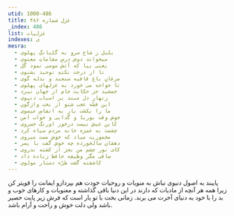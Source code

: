 ```yaml
---
utid: 1000-486
title: غزل شماره ۴۸۶
_index: 486
list: غزلیات
indexes: ی
mesra:
  - بلبل ز شاخ سرو به گلبانگِ پهلوی
  - میخواند دوش درسِ مقاماتِ معنوی
  - یعنی بیا که آتش موسی نمود گل
  - تا از درخت نکتهِ توحید بشنوی
  - مرغانِ باغ قافیه سنجند و بذله گوی
  - تا خواجه می خورد به غزلهای پهلوی
  - جمشید جز حکایت جام از جهان نبرد
  - زنهار دل مبند بر اسباب دنیوی
  - این قصّه عجب شنو از بخت واژگون
  - ما را بکشت یار به انفاسِ عیسوی
  - خوش وقت بوریا و گدایی و خواب اَمن
  - کاین عیش نیست درخور اورنگ خسروی
  - چشمت به غمزه خانه مردم سیاه کرد
  - مخموریت مباد که خوش مست میروی
  - دهقان سالخورده چه خوش گفت با پسر
  - کای نور چشم من بجز از کشته ندروی
  - ساقی مگر وظیفه حافظ زیاده داد
  - کاشفته گشت طرّه دستار مولوی
---
```

پایبند به اصول دنیوی نباش به منویات و روحیات خودت هم بپردازو ایمانت را قویتر کن زیرا همه هر آنچه از مادیات که دارند در این دنیا باقی گذاشته و معنویات و کارهای خوب و بد را با خود به دنیای آخرت می برند. زمانی بخت با تو یار است که فرش زیر پایت حصیر باشد ولی دلت خوش و راحت و آرام باشد.
